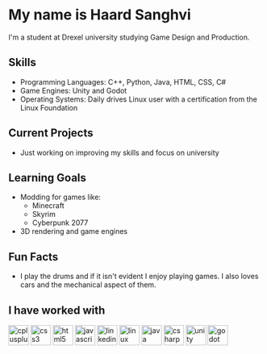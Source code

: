 # My name is Haard Sanghvi

I'm a student at Drexel university studying Game Design and Production.

## Skills
- Programming Languages: C++, Python, Java, HTML, CSS, C#
- Game Engines: Unity and Godot
- Operating Systems: Daily drives Linux user with a certification from the Linux Foundation

## Current Projects
- Just working on improving my skills and focus on university

## Learning Goals
- Modding for games like:
  - Minecraft
  - Skyrim
  - Cyberpunk 2077
- 3D rendering and game engines

## Fun Facts
- I play the drums and if it isn't evident I enjoy playing games. I also loves cars and the mechanical aspect of them.

## I have worked with

<p align="left">
  <img src="https://cdn.jsdelivr.net/gh/devicons/devicon/icons/cplusplus/cplusplus-plain.svg" height="40" alt="cplusplus logo" />
  <img src="https://cdn.jsdelivr.net/gh/devicons/devicon/icons/css3/css3-plain.svg" height="40" alt="css3 logo" />
  <img src="https://cdn.jsdelivr.net/gh/devicons/devicon/icons/html5/html5-plain.svg" height="40" alt="html5 logo" />
  <img src="https://cdn.jsdelivr.net/gh/devicons/devicon/icons/javascript/javascript-original.svg" height="40" alt="javascript logo" />
  <img src="https://cdn.jsdelivr.net/gh/devicons/devicon/icons/linkedin/linkedin-original.svg" height="40" alt="linkedin logo" />
  <img src="https://cdn.jsdelivr.net/gh/devicons/devicon/icons/linux/linux-original.svg" height="40" alt="linux logo" />
  <img src="https://cdn.jsdelivr.net/gh/devicons/devicon/icons/java/java-original.svg" height="40" alt="java logo" />
  <img src="https://cdn.jsdelivr.net/gh/devicons/devicon/icons/csharp/csharp-plain.svg" height="40" alt="csharp logo" />
  <img src="https://cdn.jsdelivr.net/gh/devicons/devicon/icons/unity/unity-original.svg" height="40" alt="unity logo" />
  <img src="https://cdn.jsdelivr.net/gh/devicons/devicon/icons/godot/godot-original.svg" height="40" alt="godot logo" />
</p>

